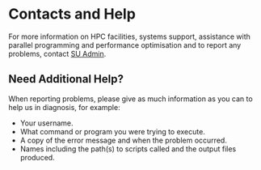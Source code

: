 # Contacts and Help

For more information on HPC facilities, systems support, assistance with parallel programming and performance optimisation and to report any problems, contact [SU Admin](mailto:serdar.acir@sabanciuniv.edu).

## Need Additional Help?

When reporting problems, please give as much information as you can to help us in diagnosis, for example:

*   Your username.
*   What command or program you were trying to execute.
*   A copy of the error message and when the problem occurred.
*   Names including the path(s) to scripts called and the output files produced.

